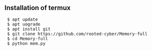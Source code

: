 ## Installation of termux
<pre>
 $ apt update
 $ apt uograde
 $ apt install git
 $ git clone https://github.com/rooted-cyber/Memory-full
 $ cd Memory-full
 $ python mem.py</pre>